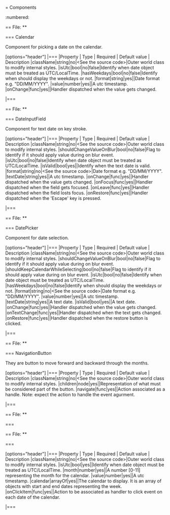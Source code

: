 = Components

:numbered:


== File: **

=== Calendar

Component for picking a date on the calendar.   



[options="header"]
|===
|Property | Type | Required | Default value | Description
|className|string|no|&lt;See the source code&gt;|Outer world class to modify internal styles.
|isUtc|bool|no|false|Identify when date object must be treated as UTC/LocalTime.
|hasWeekdays|bool|no|false|Identify when should display the weekdays or not.
|format|string|yes||Date format e.g. &quot;DD/MM/YYYY&quot;.
|value|number|yes||A utc timestamp.
|onChange|func|yes||Handler dispatched when the value gets changed.

|===



== File: **

=== DateInputField

Component for text date on key stroke.   



[options="header"]
|===
|Property | Type | Required | Default value | Description
|className|string|no|&lt;See the source code&gt;|Outer world class to modify internal styles.
|shouldChangeValueOnBlur|bool|no|false|Flag to identify if it should apply value during on blur event.
|isUtc|bool|no|false|Identify when date object must be treated as UTC/LocalTime.
|isValid|bool|yes||Identify when the text date is valid.
|format|string|no|&lt;See the source code&gt;|Date format e.g. &quot;DD/MM/YYYY&quot;.
|textDate|string|yes||A utc timestamp.
|onChange|func|yes||Handler dispatched when the value gets changed.
|onFocus|func|yes||Handler dispatched when the field gets focused.
|onLeave|func|yes||Handler dispatched when the field losts focus.
|onRestore|func|yes||Handler dispatched when the &#x27;Escape&#x27; key is pressed.

|===



== File: **

=== DatePicker

Component for date selection.   



[options="header"]
|===
|Property | Type | Required | Default value | Description
|className|string|no|&lt;See the source code&gt;|Outer world class to modify internal styles.
|shouldChangeValueOnBlur|bool|no|false|Flag to identify if it should apply value during on blur event.
|shouldKeepCalendarWhileSelecting|bool|no|false|Flag to identify if it should apply value during on blur event.
|isUtc|bool|no|false|Identify when date object must be treated as UTC/LocalTime.
|hasWeekdays|bool|no|false|Identify when should display the weekdays or not.
|format|string|no|&lt;See the source code&gt;|Date format e.g. &quot;DD/MM/YYYY&quot;.
|value|number|yes||A utc timestamp.
|textDate|string|yes||A text date.
|isValid|bool|yes||A text date.
|onChange|func|yes||Handler dispatched when the value gets changed.
|onTextChange|func|yes||Handler dispatched when the text gets changed.
|onRestore|func|yes||Handler dispatched when the restore button is clicked.

|===



== File: **

=== NavigationButton

They are button to move forward and backward through the months.   



[options="header"]
|===
|Property | Type | Required | Default value | Description
|className|string|no|&lt;See the source code&gt;|Outer world class to modify internal styles.
|children|node|yes||Representation of what must be considered part of the button.
|navigate|func|yes||Action associated as a handle. Note: expect the action to handle the event agurment.

|===



== File: **

=== 






== File: **

=== 



[options="header"]
|===
|Property | Type | Required | Default value | Description
|className|string|no|&lt;See the source code&gt;|Outer world class to modify internal styles.
|isUtc|bool|yes||Identify when date object must be treated as UTC/LocalTime.
|month|number|yes||A number [0-11] representing the month for the calendar.
|value|number|yes||A utc timestamp.
|calendar|arrayOf|yes||The calendar to display. It is an array of objects with
start and end dates representing the week.
|onClickItem|func|yes||Action to be associated as handler to click event on each date
of the calendar.

|===


